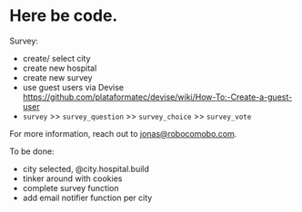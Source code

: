 # Here be code.

Survey:
* create/ select city
* create new hospital
* create new survey
* use guest users via Devise
  https://github.com/plataformatec/devise/wiki/How-To:-Create-a-guest-user
* `survey` >> `survey_question` >> `survey_choice` >> `survey_vote`

For more information, reach out to jonas@robocomobo.com.

To be done:
* city selected, @city.hospital.build
* tinker around with cookies
* complete survey function
* add email notifier function per city

